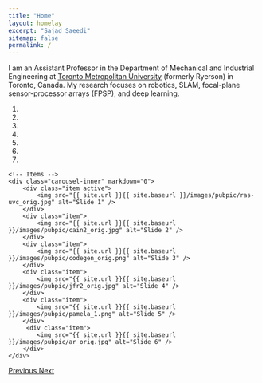 ```yaml
---
title: "Home"
layout: homelay
excerpt: "Sajad Saeedi"
sitemap: false
permalink: /
---
```


I am an Assistant Professor in the Department of Mechanical and Industrial Engineering at [Toronto Metropolitan University](https://www.torontomu.ca/mechanical-industrial/people/faculty/sajad-saeedi/) (formerly Ryerson) in Toronto, Canada. My research focuses on robotics, SLAM, focal-plane sensor-processor arrays (FPSP), and deep learning.


<div markdown="0" id="carousel" class="carousel slide" data-ride="carousel" data-interval="4000" data-pause="hover" >
    <!-- Menu -->
    <ol class="carousel-indicators">
        <li data-target="#carousel" data-slide-to="0" class="active"></li>
        <li data-target="#carousel" data-slide-to="1"></li>
        <li data-target="#carousel" data-slide-to="2"></li>
        <li data-target="#carousel" data-slide-to="3"></li>
        <li data-target="#carousel" data-slide-to="4"></li>
        <li data-target="#carousel" data-slide-to="5"></li>
        <li data-target="#carousel" data-slide-to="6"></li>
    </ol>

    <!-- Items -->
    <div class="carousel-inner" markdown="0">
        <div class="item active">
            <img src="{{ site.url }}{{ site.baseurl }}/images/pubpic/ras-uvc_orig.jpg" alt="Slide 1" />
        </div>
        <div class="item">
            <img src="{{ site.url }}{{ site.baseurl }}/images/pubpic/cain2_orig.jpg" alt="Slide 2" />
        </div>
        <div class="item">
            <img src="{{ site.url }}{{ site.baseurl }}/images/pubpic/codegen_orig.png" alt="Slide 3" />
        </div>
        <div class="item">
            <img src="{{ site.url }}{{ site.baseurl }}/images/pubpic/jfr2_orig.jpg" alt="Slide 4" />
        </div>
        <div class="item">
            <img src="{{ site.url }}{{ site.baseurl }}/images/pubpic/pamela_1.png" alt="Slide 5" />
        </div>       
         <div class="item">
            <img src="{{ site.url }}{{ site.baseurl }}/images/pubpic/ar_orig.jpg" alt="Slide 6" />
        </div>
    </div>
  <a class="left carousel-control" href="#carousel" role="button" data-slide="prev">
    <span class="glyphicon glyphicon-chevron-left" aria-hidden="true"></span>
    <span class="sr-only">Previous</span>
  </a>
  <a class="right carousel-control" href="#carousel" role="button" data-slide="next">
    <span class="glyphicon glyphicon-chevron-right" aria-hidden="true"></span>
    <span class="sr-only">Next</span>
  </a>
</div>




<!---
<figure class="fourth">
  <img src="{{ site.url }}{{ site.baseurl }}/images/logopic/Logo_Leiden.jpg" style="width: 210px">
  <img src="{{ site.url }}{{ site.baseurl }}/images/logopic/Logo_Nanofront.jpg" style="width: 110px">
  <img src="{{ site.url }}{{ site.baseurl }}/images/logopic/Logo_NWO.jpg" style="width: 120px">
  <img src="{{ site.url }}{{ site.baseurl }}/images/logopic/Logo_ERC.jpg" style="width: 110px">
</figure>
--->
